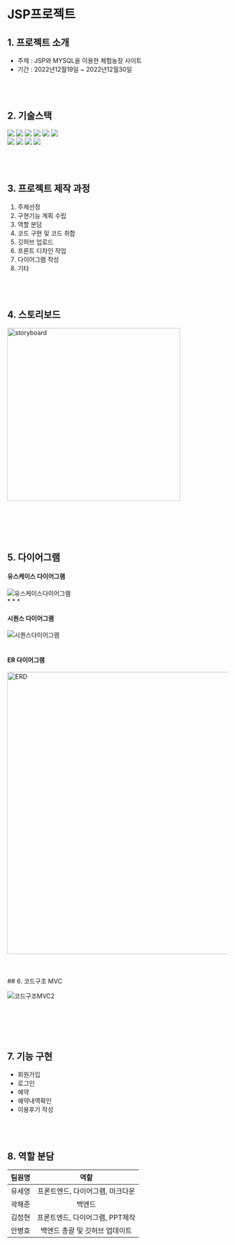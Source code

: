 # JSP프로젝트
## 1. 프로젝트 소개
* 주제 : JSP와 MYSQL을 이용한 체험농장 사이트 
* 기간 : 2022년12월19일 ~ 2022년12월30일
<br><br><br><br>
## 2. 기술스택
<img src="https://img.shields.io/badge/Eclipse IDE-2C2255?style=for-the-badge&logo=Eclipse IDE&logoColor=white"> <img src="https://img.shields.io/badge/HTML5-E34F26?style=for-the-badge&logo=HTML5&logoColor=white"> <img src="https://img.shields.io/badge/CSS3-1572B6?style=for-the-badge&logo=CSS3&logoColor=white"> <img src="https://camo.githubusercontent.com/a0f9c9f1295e65f8c081e5e6073840e309726163c310542f8c0acb5aa60ba5ad/68747470733a2f2f696d672e736869656c64732e696f2f62616467652f4a4156412d3030373339363f7374796c653d666f722d7468652d6261646765266c6f676f3d6a617661266c6f676f436f6c6f723d7768697465"> <img src="https://img.shields.io/badge/Apache Tomcat-F8DC75?style=for-the-badge&logo=Apache Tomcat&logoColor=black"> <img src="https://img.shields.io/badge/Amazon AWS-232F3E?style=for-the-badge&logo=Amazon AWS&logoColor=white"><br> <img src="https://img.shields.io/badge/Git-F05032?style=for-the-badge&logo=Git&logoColor=white"> <img src="https://img.shields.io/badge/GitHub-181717?style=for-the-badge&logo=GitHub&logoColor=white"> <img src="https://img.shields.io/badge/Notion-2C2255?style=for-the-badge&logo=Notion&logoColor=white"> <img src="https://img.shields.io/badge/MYSQL-2C2255?style=for-the-badge&logo=MYSQL&logoColor=white">
<br><br><br><br>
## 3. 프로젝트 제작 과정
1. 주제선정
2. 구현기능 계획 수립
3. 역할 분담
4. 코드 구현 및 코드 취합
5. 깃허브 업로드
6. 프론트 디자인 작업
7. 다이어그램 작성
8. 기타 
<br><br><br><br>
## 4. 스토리보드
<img width="395" alt="storyboard" src="https://user-images.githubusercontent.com/117965336/209775111-f78b859a-082d-4c3d-beed-fe16e0895fb5.png">

<br><br><br><br>
## 5. 다이어그램
#### 유스케이스 다이어그램

![유스케이스다이어그램](https://user-images.githubusercontent.com/117965336/209775210-56c1afcd-2d7b-48df-b77b-a5800ce6e540.gif)
<br> * * *<br>
#### 시퀀스 다이어그램

![시퀀스다이어그램](https://user-images.githubusercontent.com/117965336/209775265-d49054cd-8109-4a2e-956e-4ff4c15e4d3e.jpg)
<br><br>
#### ER 다이어그램

<img width="644" alt="ERD" src="https://user-images.githubusercontent.com/117965336/209775308-09a08904-c2b1-4039-b470-6375e17dbeee.png">
<br><br><br><br>
## 6. 코드구조 MVC

![코드구조MVC2](https://user-images.githubusercontent.com/117965336/209775927-c01b6454-d53d-4355-8ee5-60064b27d64c.gif)


<br><br><br><br>
## 7. 기능 구현
* 회원가입
* 로그인
* 예약
* 예약내역확인
* 이용후기 작성
<br><br><br><br>
## 8. 역할 분담
|팀원명|역할
|:---:|:---:
|유세영|프론트엔드, 다이어그램, 마크다운
|곽해준|백엔드 
|김정현|프론트엔드, 다이어그램, PPT제작
|안병호|백엔드 총괄 및 깃허브 업데이트

